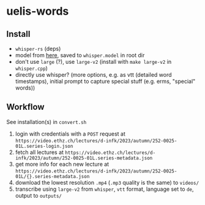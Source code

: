 # uelis-words

## Install

- `whisper-rs` (deps)
- model from [here](https://huggingface.co/ggerganov/whisper.cpp), saved to `whisper.model` in root dir
- don't use `large` (?), use `large-v2` (install with `make large-v2` in `whisper.cpp`)
- directly use whisper? (more options, e.g. as vtt (detailed word timestamps), initial prompt to capture special stuff (e.g. erms, "special" words))

## Workflow

See installation(s) in `convert.sh`

1. login with credentials with a `POST` request at `https://video.ethz.ch/lectures/d-infk/2023/autumn/252-0025-01L.series-login.json`
2. fetch all lectures at `https://video.ethz.ch/lectures/d-infk/2023/autumn/252-0025-01L.series-metadata.json`
3. get more info for each new lecture at `https://video.ethz.ch/lectures/d-infk/2023/autumn/252-0025-01L/{}.series-metadata.json`
4. download the lowest resolution `.mp4` (`.mp3` quality is the same) to `videos/`
5. transcribe using `large-v2` from `whisper`, `vtt` format, language set to `de`, output to `outputs/`
